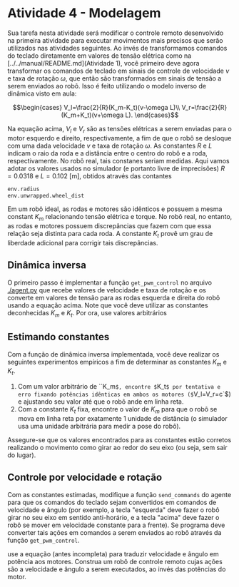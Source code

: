 # Atividade 4 - Modelagem

Sua tarefa nesta atividade será modificar o controle remoto desenvolvido na primeira atividade para executar movimentos mais precisos que serão utilizados nas atividades seguintes. Ao invés de transformamos comandos do teclado diretamente em valores de tensão elétrica como na [../../manual/README.md](Atividade 1), você primeiro deve agora transformar os comandos de teclado em sinais de controle de velocidade $`v`$ e taxa de rotação $`\omega`$, que então são transformados em sinais de tensão a serem enviados ao robô. Isso é feito utilizando o modelo inverso de dinâmica visto em aula:

```math
\begin{cases}
  V_l=\frac{2}{R}(K_m-K_t)(v-\omega L)\\
  V_r=\frac{2}{R}(K_m+K_t)(v+\omega L).
\end{cases}
```

Na equação acima, $`V_l`$ e $`V_r`$ são as tensões elétricas a serem enviadas para o motor esquerdo e direito, respectivamente, a fim de que o robô se desloque com uma dada velocidade $`v`$ e taxa de rotação $`\omega`$. 
As constantes $`R`$ e $`L`$ indicam o raio da roda e a distância entre o centro do robô e a roda, respectivamente. 
No robô real, tais constanes seriam medidas. Aqui vamos adotar os valores usados no simulador (e portanto livre de imprecisões) $`R=0.0318`$ e $`L=0.102`$ [m], obtidos através das contantes
```python
env.radius
env.unwrapped.wheel_dist
```

Em um robô ideal, as rodas e motores são idênticos e possuem a mesma constant $K_m$ relacionando tensão elétrica e torque. 
No robô real, no entanto, as rodas e motores possuem discrepâncias que fazem com que essa relação seja distinta para cada roda.
A constante $K_t$ provê um grau de liberdade adicional para corrigir tais discrepâncias.

## Dinâmica inversa

O primeiro passo é implementar a função `get_pwm_control` no arquivo [./agent.py](agent.py) que recebe valores de velocidade e taxa de rotação e os converte em valores de tensão para as rodas esquerda e direita do robô usando a equação acima. Note que você deve utilizar as constantes deconhecidas $`K_m`$ e $`K_t`$. Por ora, use valores arbitrários

## Estimando constantes

Com a função de dinâmica inversa implementada, você deve realizar os seguintes experimentos empíricos a fim de determinar as constantes $`K_m`$ e $`K_t`$.

1. Com um valor arbitrário de ``K_m`$, encontre $`K_t`$ por tentativa e erro fixando potências idênticas em ambos os motores ($`V_l=V_r=c`$) e ajustando seu valor até que o robô ande em linha reta.
2. Com a constante $`K_t`$ fixa, encontre o valor de $`K_m`$ para que o robô se mova em linha reta por exatamente 1 unidade de distância (o simulador usa uma unidade arbitrária para medir a pose do robô).

Assegure-se que os valores encontrados para as constantes estão corretos realizando o movimento como girar ao redor do seu eixo (ou seja, sem sair do lugar).

## Controle por velocidade e rotação

Com as constantes estimadas, modifique a função `send_commands` do agente para que os comandos do teclado sejam convertidos em comandos de velocidade e ângulo (por exemplo, a tecla "esquerda" deve fazer o robô girar no seu eixo em sentido anti-horário, e a tecla "acima" deve fazer o robô se mover em velocidade constante para a frente). Se programa deve converter tais ações em comandos a serem enviados ao robô através da função ```get_pwm_control```.

use a equação (antes incompleta) para traduzir velocidade e ângulo em
potência aos motores. Construa um robô de controle remoto cujas ações são a velocidade e ângulo a
serem executados, ao invés das potências do motor.
